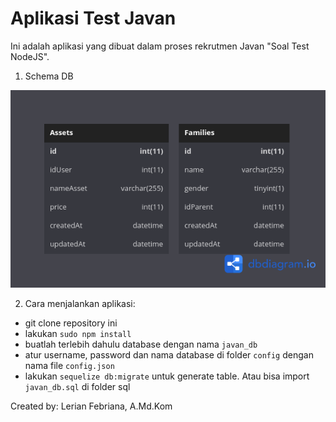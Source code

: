 # Aplikasi Test Javan

Ini adalah aplikasi yang dibuat dalam proses rekrutmen Javan "Soal Test NodeJS".

1. Schema DB

![Schema DB](/schema_db.png?raw=true)

2. Cara menjalankan aplikasi:
- git clone repository ini
- lakukan `sudo npm install`
- buatlah terlebih dahulu database dengan nama `javan_db`
- atur username, password dan nama database di folder `config` dengan nama file `config.json`
- lakukan `sequelize db:migrate` untuk generate table. Atau bisa import `javan_db.sql` di folder sql

Created by: Lerian Febriana, A.Md.Kom
